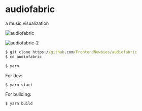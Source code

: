 # audiofabric
a music visualization

![audiofabric](/images/audiofabric.png?raw=true "audiofabric")

![audiofabric-2](/images/audiofabric-2.png?raw=true "audiofabric-2")

```cmd
$ git clone https://github.com/FrontendNewbies/audiofabric
$ cd audiofabric
```

```cmd
$ yarn
```

For dev:
```cmd
$ yarn start
```

For building:
```cmd
$ yarn build
```
